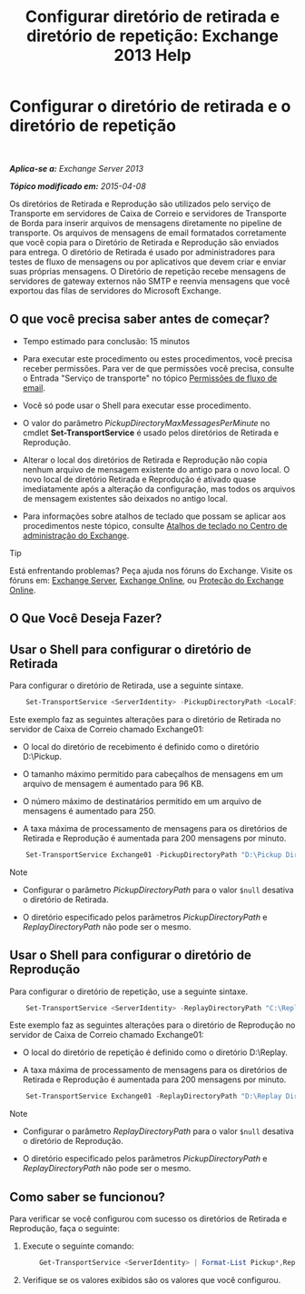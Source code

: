 ﻿---
title: 'Configurar diretório de retirada e diretório de repetição: Exchange 2013 Help'
TOCTitle: Configurar o diretório de retirada e o diretório de repetição
ms:assetid: c9ca7358-9a08-4f57-89d0-910e4438df8a
ms:mtpsurl: https://technet.microsoft.com/pt-br/library/Bb124549(v=EXCHG.150)
ms:contentKeyID: 50486647
ms.date: 05/22/2018
mtps_version: v=EXCHG.150
ms.translationtype: MT
---

# Configurar o diretório de retirada e o diretório de repetição

 

_**Aplica-se a:** Exchange Server 2013_

_**Tópico modificado em:** 2015-04-08_

Os diretórios de Retirada e Reprodução são utilizados pelo serviço de Transporte em servidores de Caixa de Correio e servidores de Transporte de Borda para inserir arquivos de mensagens diretamente no pipeline de transporte. Os arquivos de mensagens de email formatados corretamente que você copia para o Diretório de Retirada e Reprodução são enviados para entrega. O diretório de Retirada é usado por administradores para testes de fluxo de mensagens ou por aplicativos que devem criar e enviar suas próprias mensagens. O Diretório de repetição recebe mensagens de servidores de gateway externos não SMTP e reenvia mensagens que você exportou das filas de servidores do Microsoft Exchange.

## O que você precisa saber antes de começar?

  - Tempo estimado para conclusão: 15 minutos

  - Para executar este procedimento ou estes procedimentos, você precisa receber permissões. Para ver de que permissões você precisa, consulte o Entrada "Serviço de transporte" no tópico [Permissões de fluxo de email](mail-flow-permissions-exchange-2013-help.md).

  - Você só pode usar o Shell para executar esse procedimento.

  - O valor do parâmetro *PickupDirectoryMaxMessagesPerMinute* no cmdlet **Set-TransportService** é usado pelos diretórios de Retirada e Reprodução.

  - Alterar o local dos diretórios de Retirada e Reprodução não copia nenhum arquivo de mensagem existente do antigo para o novo local. O novo local de diretório Retirada e Reprodução é ativado quase imediatamente após a alteração da configuração, mas todos os arquivos de mensagem existentes são deixados no antigo local.

  - Para informações sobre atalhos de teclado que possam se aplicar aos procedimentos neste tópico, consulte [Atalhos de teclado no Centro de administração do Exchange](keyboard-shortcuts-in-the-exchange-admin-center-exchange-online-protection-help.md).


> [!TIP]
> Está enfrentando problemas? Peça ajuda nos fóruns do Exchange. Visite os fóruns em: <A href="https://go.microsoft.com/fwlink/p/?linkid=60612">Exchange Server</A>, <A href="https://go.microsoft.com/fwlink/p/?linkid=267542">Exchange Online</A>, ou <A href="https://go.microsoft.com/fwlink/p/?linkid=285351">Proteção do Exchange Online</A>.



## O Que Você Deseja Fazer?

## Usar o Shell para configurar o diretório de Retirada

Para configurar o diretório de Retirada, use a seguinte sintaxe.

```powershell
    Set-TransportService <ServerIdentity> -PickupDirectoryPath <LocalFilePath> -PickupDirectoryMaxHeaderSize <Size> -PickupDirectoryMaxRecipientsPerMessage <Integer> -PickupDirectoryMaxMessagesPerMinute <Integer>
```

Este exemplo faz as seguintes alterações para o diretório de Retirada no servidor de Caixa de Correio chamado Exchange01:

  - O local do diretório de recebimento é definido como o diretório D:\\Pickup.

  - O tamanho máximo permitido para cabeçalhos de mensagens em um arquivo de mensagem é aumentado para 96 KB.

  - O número máximo de destinatários permitido em um arquivo de mensagens é aumentado para 250.

  - A taxa máxima de processamento de mensagens para os diretórios de Retirada e Reprodução é aumentada para 200 mensagens por minuto.

<!-- end list -->

```powershell
    Set-TransportService Exchange01 -PickupDirectoryPath "D:\Pickup Directory" -PickupDirectoryMaxHeaderSize 96KB -PickupDirectoryMaxRecipientsPerMessage 250 -PickupDirectoryMaxMessagesPerMinute 200
```

> [!NOTE]
> <UL>
> <LI>
> <P>Configurar o parâmetro <EM>PickupDirectoryPath</EM> para o valor <CODE>$null</CODE> desativa o diretório de Retirada.</P>
> <LI>
> <P>O diretório especificado pelos parâmetros <EM>PickupDirectoryPath</EM> e <EM>ReplayDirectoryPath</EM> não pode ser o mesmo.</P></LI></UL>



## Usar o Shell para configurar o diretório de Reprodução

Para configurar o diretório de repetição, use a seguinte sintaxe.

```powershell
    Set-TransportService <ServerIdentity> -ReplayDirectoryPath "C:\Replay Directory" <LocalFilePath> -PickupDirectoryMaxMessagesPerMinute <Integer>
```

Este exemplo faz as seguintes alterações para o diretório de Reprodução no servidor de Caixa de Correio chamado Exchange01:

  - O local do diretório de repetição é definido como o diretório D:\\Replay.

  - A taxa máxima de processamento de mensagens para os diretórios de Retirada e Reprodução é aumentada para 200 mensagens por minuto.

<!-- end list -->

```powershell
    Set-TransportService Exchange01 -ReplayDirectoryPath "D:\Replay Directory" -PickupDirectoryMaxMessagesPerMinute 200
```

> [!NOTE]
> <UL>
> <LI>
> <P>Configurar o parâmetro <EM>ReplayDirectoryPath</EM> para o valor <CODE>$null</CODE> desativa o diretório de Reprodução.</P>
> <LI>
> <P>O diretório especificado pelos parâmetros <EM>PickupDirectoryPath</EM> e <EM>ReplayDirectoryPath</EM> não pode ser o mesmo.</P></LI></UL>



## Como saber se funcionou?

Para verificar se você configurou com sucesso os diretórios de Retirada e Reprodução, faça o seguinte:

1.  Execute o seguinte comando:
    
    ```powershell
        Get-TransportService <ServerIdentity> | Format-List Pickup*,Replay*
    ````
2.  Verifique se os valores exibidos são os valores que você configurou.

